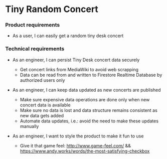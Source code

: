 # Tiny Random Concert

### Product requirements

- As a user, I can easily get a random tiny desk concert

### Technical requirements

- As an engineer, I can persist Tiny Desk concert data securely
  - Get concert links from MediaWiki to avoid web scrapping
  - Data can be read from and written to Firestore Realtime Database by authorized users only

- As an engineer, I can keep data updated as new concerts are published
  - Make sure expensive data operations are done only when new concert data is available
  - Make sure no data is lost and data structure remains consistent as new data gets added
  - Automate data updates, i.e.: avoid the need to make these updates manually

- As an engineer, I want to style the product to make it fun to use
  - Give it that game feel: http://www.game-feel.com/ && https://www.andy.works/words/the-most-satisfying-checkbox
